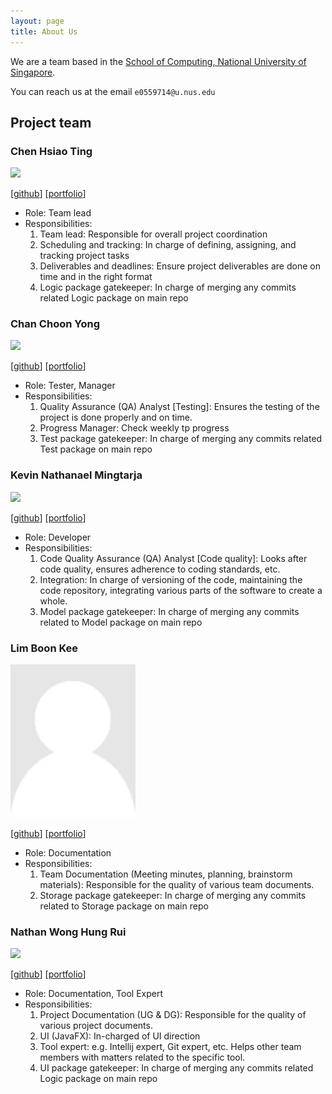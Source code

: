 ```yaml
---
layout: page
title: About Us
---
```


We are a team based in the [School of Computing, National University of Singapore](http://www.comp.nus.edu.sg).

You can reach us at the email `e0559714@u.nus.edu`

## Project team

### Chen Hsiao Ting

<img src="Documents/Y2S1/CS2103T/tp/docs/images/hsiaotingluv.png" width="200px">


[[github](https://github.com/hsiaotingluv)]
[[portfolio](team/chenhsiaoting.md)]

* Role: Team lead
* Responsibilities: 
  1. Team lead: Responsible for overall project coordination 
  2. Scheduling and tracking: In charge of defining, assigning, and tracking project tasks 
  3. Deliverables and deadlines: Ensure project deliverables are done on time and in the right format 
  4. Logic package gatekeeper: In charge of merging any commits related Logic package on main repo


### Chan Choon Yong

<img src="Documents/Y2S1/CS2103T/tp/docs/images/choonyongchan.png" width="200px">

[[github](https://github.com/choonyongchan)]
[[portfolio](team/chanchoonyong.md)]

* Role: Tester, Manager
* Responsibilities:
  1. Quality Assurance (QA) Analyst [Testing]: Ensures the testing of the project is done properly and on time.
  2. Progress Manager: Check weekly tp progress
  3. Test package gatekeeper: In charge of merging any commits related Test package on main repo



### Kevin Nathanael Mingtarja

<img src="Documents/Y2S1/CS2103T/tp/docs/images/kevinmingtarja.png" width="200px">

[[github](https://github.com/kevinmingtarja)] 
[[portfolio](team/kevinnathanaelmingtarja.md)]

* Role: Developer
* Responsibilities:
  1. Code Quality Assurance (QA) Analyst [Code quality]: Looks after code quality, ensures adherence to coding standards, etc.
  2. Integration: In charge of versioning of the code, maintaining the code repository, integrating various parts of the software to create a whole.
  3. Model package gatekeeper: In charge of merging any commits related to Model package on main repo



### Lim Boon Kee

<img src="images/bklimey.png" width="200px">

[[github](https://github.com/bklimey)]
[[portfolio](team/limboonkee.md)]

* Role: Documentation
* Responsibilities:
  1. Team Documentation (Meeting minutes, planning, brainstorm materials): Responsible for the quality of various team documents.
  2. Storage package gatekeeper: In charge of merging any commits related to Storage package on main repo


### Nathan Wong Hung Rui

<img src="Documents/Y2S1/CS2103T/tp/docs/images/e0543978.png" width="200px">

[[github](https://github.com/e0543978)]
[[portfolio](team/nathanwonghungrui.md)]

* Role: Documentation, Tool Expert
* Responsibilities: 
  1. Project Documentation (UG & DG): Responsible for the quality of various project documents. 
  2. UI (JavaFX): In-charged of UI direction
  3. Tool expert: e.g. Intellij expert, Git expert, etc. Helps other team members with matters related to the specific tool.
  4. UI package gatekeeper: In charge of merging any commits related Logic package on main repo
